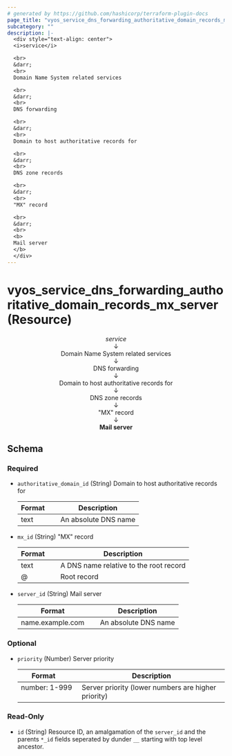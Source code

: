 ```yaml
---
# generated by https://github.com/hashicorp/terraform-plugin-docs
page_title: "vyos_service_dns_forwarding_authoritative_domain_records_mx_server Resource - vyos"
subcategory: ""
description: |-
  <div style="text-align: center">
  <i>service</i>

  <br>
  &darr;
  <br>
  Domain Name System related services

  <br>
  &darr;
  <br>
  DNS forwarding

  <br>
  &darr;
  <br>
  Domain to host authoritative records for

  <br>
  &darr;
  <br>
  DNS zone records

  <br>
  &darr;
  <br>
  "MX" record

  <br>
  &darr;
  <br>
  <b>
  Mail server
  </b>
  </div>
---
```


# vyos_service_dns_forwarding_authoritative_domain_records_mx_server (Resource)

<div style="text-align: center">
<i>service</i>

<br>
&darr;
<br>
Domain Name System related services

<br>
&darr;
<br>
DNS forwarding

<br>
&darr;
<br>
Domain to host authoritative records for

<br>
&darr;
<br>
DNS zone records

<br>
&darr;
<br>
"MX" record

<br>
&darr;
<br>
<b>
Mail server
</b>
</div>



<!-- schema generated by tfplugindocs -->
## Schema

### Required

- `authoritative_domain_id` (String) Domain to host authoritative records for

    |  Format &emsp; | Description  |
    |----------|---------------|
    |  text  &emsp; |  An absolute DNS name  |
- `mx_id` (String) "MX" record

    |  Format &emsp; | Description  |
    |----------|---------------|
    |  text  &emsp; |  A DNS name relative to the root record  |
    |  @  &emsp; |  Root record  |
- `server_id` (String) Mail server

    |  Format &emsp; | Description  |
    |----------|---------------|
    |  name.example.com  &emsp; |  An absolute DNS name  |

### Optional

- `priority` (Number) Server priority

    |  Format &emsp; | Description  |
    |----------|---------------|
    |  number: 1-999  &emsp; |  Server priority (lower numbers are higher priority)  |

### Read-Only

- `id` (String) Resource ID, an amalgamation of the `server_id` and the parents `*_id` fields seperated by dunder `__` starting with top level ancestor.
